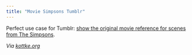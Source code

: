 ```yaml
---
title: "Movie Simpsons Tumblr"
---
```

<p>Perfect use case for Tumblr: <a href="https://moviesimpsons.tumblr.com/">show the original movie reference for scenes from The Simpsons</a>.</p>
<p><em>Via <a href="https://kottke.org/12/05/movie-references-from-the-simpsons">kottke.org</a></em></p>
